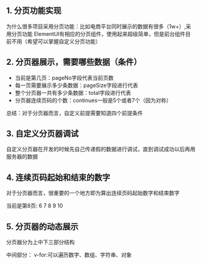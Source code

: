## 1. 分页功能实现
为什么很多项目采用分页功能：比如电商平台同时展示的数据有很多（1w+）,采用分页功能
ElementUI有相应的分页组件，使用起来超级简单，但是前台组件目前不用（希望可以掌握自定义分页功能）

## 2. 分页器展示，需要哪些数据（条件）

- 当前是第几页：pageNo字段代表当前页数
- 每一页需要展示多少条数据：pageSize字段进行代表
- 整个分页器一共有多少条数据：total字段进行代表
- 分页器连续页码的个数：continues一般是5个或者7个（因为对称）


总结：对于分页器而言，自定义前提需要知道四个前提条件



## 3. 自定义分页器调试
自定义分页器在开发的时候先自己传递假的数据进行调试，直到调试成功以后再用服务器的数据


## 4. 连续页码起始和结束的数字
对于分页器而言，很重要的一个地方即为算出连续页码起始数字和结束数字

当前是第8页:
6 7 8 9 10

## 5. 分页器的动态展示
分页器分为上中下三部分结构

中间部分：
v-for:可以遍历数字、数组、字符串、对象

